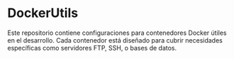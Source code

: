 
# DockerUtils

Este repositorio contiene configuraciones para contenedores Docker útiles en el desarrollo. Cada contenedor está diseñado para cubrir necesidades específicas como servidores FTP, SSH, o bases de datos.
